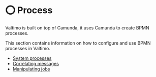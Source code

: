 # ⭕ Process

Valtimo is built on top of Camunda, it uses Camunda to create BPMN processes.

This section contains information on how to configure and use BPMN processes in Valtimo.

* [System processes](systemprocesses.md)
* [Correlating messages](../../using-valtimo/process/correlatingmessages.md)
* [Manipulating jobs](job-service.md)
